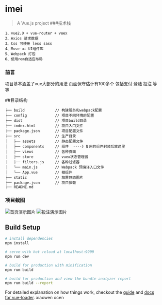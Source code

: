 # imei

> A Vue.js project
###技术栈
```
1、vue2.0 + vue-router + vuex
2、Axios 请求数据
3、Css 可使用 less sass  
4、Muse-ui UI组件库
5、Webpack 打包
6、使用rem自适应布局
```
### 前言

项目基本涵盖了vue大部分的用法  页面保守估计有100多个 包括支付 登陆 投注 等等

##目录结构
```
├── build              // 构建服务和webpack配置  
├── config             // 项目不同环境的配置        
├── dist               // 项目build目录         
├── index.html         // 项目入口文件
├── package.json       // 项目配置文件
├── src                // 生产目录
│   ├── assets         // 静态配置文件
│   ├── components     // 组件  ----》复用的组件封装后放这里
│   ├── views          // 各种页面
│   ├── store          // vuex状态管理器
│   ├── filters.js     // 各种过滤器
│   └── main.js        // Webpack 预编译入口文件
│   └── App.vue 	   // 根组件
├── static             // 放置静态图片
├── package.json       // 项目依赖
├── README.md
```      
### 项目截图

![首页演示图片](./images/index.png)
![投注演示图片](./images/login.png)



## Build Setup

``` bash
# install dependencies
npm install

# serve with hot reload at localhost:9999
npm run dev

# build for production with minification
npm run build

# build for production and view the bundle analyzer report
npm run build --report
```

For detailed explanation on how things work, checkout the [guide](http://vuejs-templates.github.io/webpack/) and [docs for vue-loader](http://vuejs.github.io/vue-loader).
xiaowen
ocen
